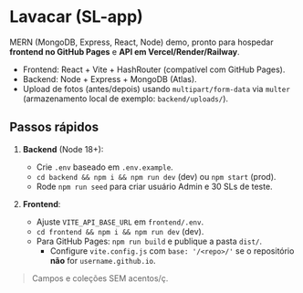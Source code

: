 # Lavacar (SL-app)

MERN (MongoDB, Express, React, Node) demo, pronto para hospedar **frontend no GitHub Pages** e **API em Vercel/Render/Railway**.

- Frontend: React + Vite + HashRouter (compatível com GitHub Pages).
- Backend: Node + Express + MongoDB (Atlas).
- Upload de fotos (antes/depois) usando `multipart/form-data` via `multer` (armazenamento local de exemplo: `backend/uploads/`).

## Passos rápidos

1. **Backend** (Node 18+):
   - Crie `.env` baseado em `.env.example`.
   - `cd backend && npm i && npm run dev` (dev) ou `npm start` (prod).
   - Rode `npm run seed` para criar usuário Admin e 30 SLs de teste.

2. **Frontend**:
   - Ajuste `VITE_API_BASE_URL` em `frontend/.env`.
   - `cd frontend && npm i && npm run dev` (dev).
   - Para GitHub Pages: `npm run build` e publique a pasta `dist/`.
     - Configure `vite.config.js` com `base: '/<repo>/'` se o repositório **não** for `username.github.io`.

> Campos e coleções SEM acentos/ç.
